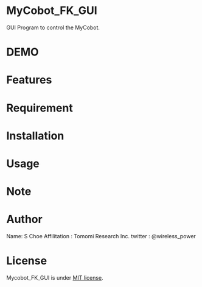 # MyCobot_FK_GUI
GUI Program to control the MyCobot. 

# DEMO

# Features

# Requirement

# Installation

# Usage

# Note

# Author

Name: S Choe
Affilitation : Tomomi Research Inc.
twitter : @wireless_power

# License

Mycobot_FK_GUI is under  [MIT license](https://en.wikipedia.org/wiki/MIT_License).

